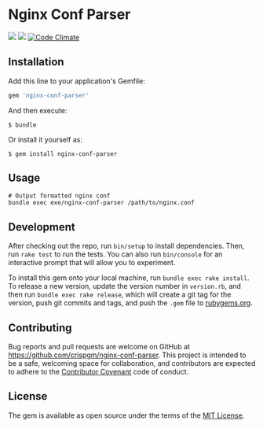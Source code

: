 # Nginx Conf Parser

![](https://img.shields.io/badge/license-MIT-blue.svg)
[![](https://api.travis-ci.org/dripcoffee/nginx-conf-parser.svg)](https://travis-ci.org/dripcoffee/nginx-conf-parser)
[![Code Climate](https://codeclimate.com/github/dripcoffee/nginx-conf-parser/badges/gpa.svg)](https://codeclimate.com/github/dripcoffee/nginx-conf-parser)

## Installation

Add this line to your application's Gemfile:

```ruby
gem 'nginx-conf-parser'
```

And then execute:

    $ bundle

Or install it yourself as:

    $ gem install nginx-conf-parser

## Usage

```
# Output formatted nginx conf
bundle exec exe/nginx-conf-parser /path/to/nginx.conf
```

## Development

After checking out the repo, run `bin/setup` to install dependencies. Then, run `rake test` to run the tests. You can also run `bin/console` for an interactive prompt that will allow you to experiment.

To install this gem onto your local machine, run `bundle exec rake install`. To release a new version, update the version number in `version.rb`, and then run `bundle exec rake release`, which will create a git tag for the version, push git commits and tags, and push the `.gem` file to [rubygems.org](https://rubygems.org).

## Contributing

Bug reports and pull requests are welcome on GitHub at https://github.com/crispgm/nginx-conf-parser. This project is intended to be a safe, welcoming space for collaboration, and contributors are expected to adhere to the [Contributor Covenant](http://contributor-covenant.org) code of conduct.

## License

The gem is available as open source under the terms of the [MIT License](http://opensource.org/licenses/MIT).
